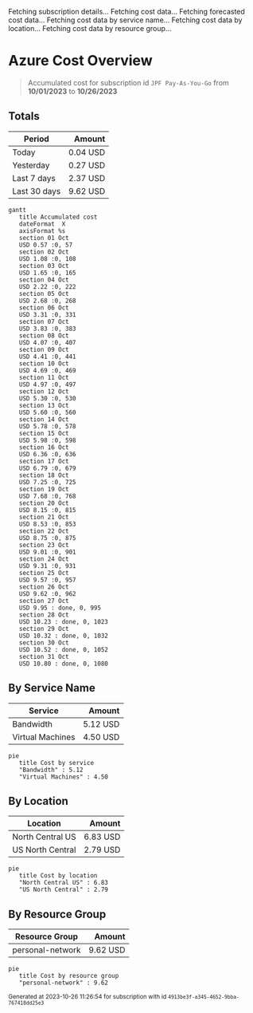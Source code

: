 Fetching subscription details...
Fetching cost data...
Fetching forecasted cost data...
Fetching cost data by service name...
Fetching cost data by location...
Fetching cost data by resource group...
# Azure Cost Overview

> Accumulated cost for subscription id `JPF Pay-As-You-Go` from **10/01/2023** to **10/26/2023**

## Totals

|Period|Amount|
|---|---:|
|Today|0.04 USD|
|Yesterday|0.27 USD|
|Last 7 days|2.37 USD|
|Last 30 days|9.62 USD|

```mermaid
gantt
   title Accumulated cost
   dateFormat  X
   axisFormat %s
   section 01 Oct
   USD 0.57 :0, 57
   section 02 Oct
   USD 1.08 :0, 108
   section 03 Oct
   USD 1.65 :0, 165
   section 04 Oct
   USD 2.22 :0, 222
   section 05 Oct
   USD 2.68 :0, 268
   section 06 Oct
   USD 3.31 :0, 331
   section 07 Oct
   USD 3.83 :0, 383
   section 08 Oct
   USD 4.07 :0, 407
   section 09 Oct
   USD 4.41 :0, 441
   section 10 Oct
   USD 4.69 :0, 469
   section 11 Oct
   USD 4.97 :0, 497
   section 12 Oct
   USD 5.30 :0, 530
   section 13 Oct
   USD 5.60 :0, 560
   section 14 Oct
   USD 5.78 :0, 578
   section 15 Oct
   USD 5.98 :0, 598
   section 16 Oct
   USD 6.36 :0, 636
   section 17 Oct
   USD 6.79 :0, 679
   section 18 Oct
   USD 7.25 :0, 725
   section 19 Oct
   USD 7.68 :0, 768
   section 20 Oct
   USD 8.15 :0, 815
   section 21 Oct
   USD 8.53 :0, 853
   section 22 Oct
   USD 8.75 :0, 875
   section 23 Oct
   USD 9.01 :0, 901
   section 24 Oct
   USD 9.31 :0, 931
   section 25 Oct
   USD 9.57 :0, 957
   section 26 Oct
   USD 9.62 :0, 962
   section 27 Oct
   USD 9.95 : done, 0, 995
   section 28 Oct
   USD 10.23 : done, 0, 1023
   section 29 Oct
   USD 10.32 : done, 0, 1032
   section 30 Oct
   USD 10.52 : done, 0, 1052
   section 31 Oct
   USD 10.80 : done, 0, 1080
```

## By Service Name

|Service|Amount|
|---|---:|
|Bandwidth|5.12 USD|
|Virtual Machines|4.50 USD|

```mermaid
pie
   title Cost by service
   "Bandwidth" : 5.12
   "Virtual Machines" : 4.50
```

## By Location

|Location|Amount|
|---|---:|
|North Central US|6.83 USD|
|US North Central|2.79 USD|

```mermaid
pie
   title Cost by location
   "North Central US" : 6.83
   "US North Central" : 2.79
```

## By Resource Group

|Resource Group|Amount|
|---|---:|
|personal-network|9.62 USD|

```mermaid
pie
   title Cost by resource group
   "personal-network" : 9.62
```

<sup>Generated at 2023-10-26 11:26:54 for subscription with id `4913be3f-a345-4652-9bba-767418dd25e3`</sup>
